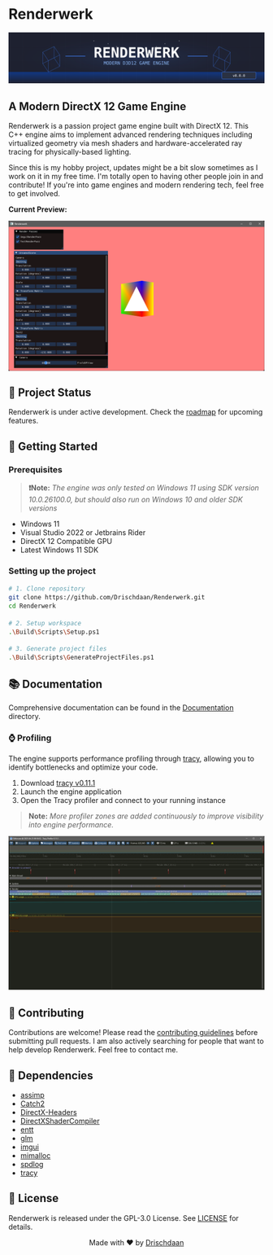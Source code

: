 # Renderwerk

<img src="./Documentation/Assets/Banner.svg" alt="Renderwerk Engine Banner" />

## A Modern DirectX 12 Game Engine

Renderwerk is a passion project game engine built with DirectX 12. This C++ engine aims to implement advanced rendering techniques including virtualized geometry via mesh shaders and hardware-accelerated ray tracing for physically-based lighting.

Since this is my hobby project, updates might be a bit slow sometimes as I work on it in my free time. I'm totally open to having other people join in and contribute! If you're into game engines and modern rendering tech, feel free to get involved.

**Current Preview:**

<div align="center" >
	<img src="./Documentation/Assets/Current-Preview.png" alt="Preview" align="center" />
</div>

## 🔄 Project Status

Renderwerk is under active development. Check the [roadmap](./Documentation/Roadmap.md) for upcoming features.

## 🚀 Getting Started

### Prerequisites

> **❗Note:** _The engine was only tested on Windows 11 using SDK version 10.0.26100.0, but should also run on Windows 10 and older SDK versions_

- Windows 11
- Visual Studio 2022 or Jetbrains Rider
- DirectX 12 Compatible GPU
- Latest Windows 11 SDK

### Setting up the project

```bash
# 1. Clone repository
git clone https://github.com/Drischdaan/Renderwerk.git
cd Renderwerk

# 2. Setup workspace
.\Build\Scripts\Setup.ps1

# 3. Generate project files
.\Build\Scripts\GenerateProjectFiles.ps1
```

## 📚 Documentation

Comprehensive documentation can be found in the [Documentation](./Documentation) directory.

### ⌚ Profiling

The engine supports performance profiling through [tracy](https://github.com/wolfpld/tracy), allowing you to identify bottlenecks and optimize your code.

1. Download [tracy v0.11.1](https://github.com/wolfpld/tracy/releases/tag/v0.11.1)
2. Launch the engine application
3. Open the Tracy profiler and connect to your running instance

> **Note:** _More profiler zones are added continuously to improve visibility into engine performance._

<div align="center" >
	<img src="./Documentation/Assets/Tracy-Example.png" alt="Tracy Example"/>
</div>

## 🤝 Contributing

Contributions are welcome! Please read the [contributing guidelines](./Documentation/Contributing.md) before submitting pull requests. I am also actively searching for people that want to help develop Renderwerk. Feel free to contact me.

## 🔗 Dependencies

- [assimp](https://github.com/assimp/assimp)
- [Catch2](https://github.com/catchorg/Catch2)
- [DirectX-Headers](https://github.com/microsoft/DirectX-Headers)
- [DirectXShaderCompiler](https://github.com/microsoft/DirectXShaderCompiler)
- [entt](https://github.com/skypjack/entt)
- [glm](https://github.com/g-truc/glm)
- [imgui](https://github.com/ocornut/imgui)
- [mimalloc](https://github.com/microsoft/mimalloc)
- [spdlog](https://github.com/gabime/spdlog)
- [tracy](https://github.com/wolfpld/tracy)

## 📄 License

Renderwerk is released under the GPL-3.0 License. See [LICENSE](LICENSE) for details.

<div align="center">
  Made with ❤️ by <a href="https://github.com/Drischdaan">Drischdaan</a>
</div>
